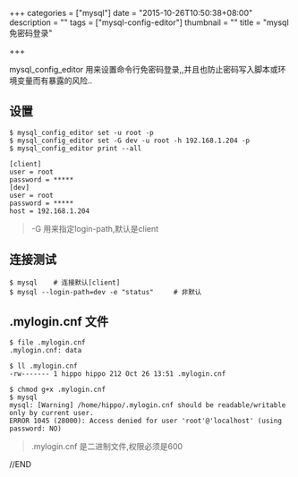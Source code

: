 +++
categories = ["mysql"]
date = "2015-10-26T10:50:38+08:00"
description = ""
tags = ["mysql-config-editor"]
thumbnail = ""
title = "mysql免密码登录"

+++

mysql_config_editor 用来设置命令行免密码登录,,并且也防止密码写入脚本或环境变量而有暴露的风险..

<!--more-->

## 设置

```
$ mysql_config_editor set -u root -p
$ mysql_config_editor set -G dev -u root -h 192.168.1.204 -p
$ mysql_config_editor print --all

[client]
user = root
password = *****
[dev]
user = root
password = *****
host = 192.168.1.204
```

> -G 用来指定login-path,默认是client

## 连接测试

```
$ mysql    # 连接默认[client]
$ mysql --login-path=dev -e "status"     # 非默认
```

## .mylogin.cnf 文件

```
$ file .mylogin.cnf
.mylogin.cnf: data

$ ll .mylogin.cnf
-rw------- 1 hippo hippo 212 Oct 26 13:51 .mylogin.cnf

$ chmod g+x .mylogin.cnf
$ mysql
mysql: [Warning] /home/hippo/.mylogin.cnf should be readable/writable only by current user.
ERROR 1045 (28000): Access denied for user 'root'@'localhost' (using password: NO)
```

> .mylogin.cnf 是二进制文件,权限必须是600

//END

